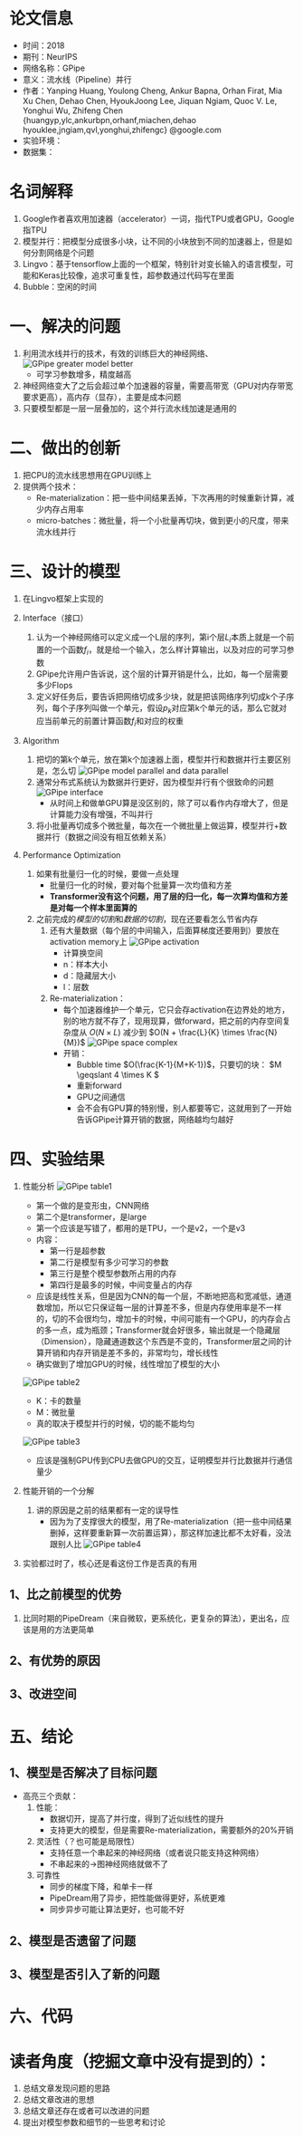 # 论文信息
- 时间：2018
- 期刊：NeurIPS
- 网络名称：GPipe
- 意义：流水线（Pipeline）并行	
- 作者：Yanping Huang, Youlong Cheng, Ankur Bapna, Orhan Firat, Mia Xu Chen, Dehao Chen, HyoukJoong Lee, Jiquan Ngiam, Quoc V. Le, Yonghui Wu, Zhifeng Chen {huangyp,ylc,ankurbpn,orhanf,miachen,dehao hyouklee,jngiam,qvl,yonghui,zhifengc} @google.com
- 实验环境：
- 数据集：

# 名词解释
1. Google作者喜欢用加速器（accelerator）一词，指代TPU或者GPU，Google指TPU
2. 模型并行：把模型分成很多小块，让不同的小块放到不同的加速器上，但是如何分割网络是个问题
3. Lingvo：基于tensorflow上面的一个框架，特别针对变长输入的语言模型，可能和Keras比较像，追求可重复性，超参数通过代码写在里面
4. Bubble：空闲的时间
# 一、解决的问题
1. 利用流水线并行的技术，有效的训练巨大的神经网络、
    ![GPipe greater model better](../pictures/GPipe%20greater%20model%20better.png)
    - 可学习参数增多，精度越高
2. 神经网络变大了之后会超过单个加速器的容量，需要高带宽（GPU对内存带宽要求更高），高内存（显存），主要是成本问题
3. 只要模型都是一层一层叠加的，这个并行流水线加速是通用的

# 二、做出的创新
1. 把CPU的流水线思想用在GPU训练上
2. 提供两个技术：
    - Re-materialization：把一些中间结果丢掉，下次再用的时候重新计算，减少内存占用率
    - micro-batches：微批量，将一个小批量再切块，做到更小的尺度，带来流水线并行
# 三、设计的模型
1. 在Lingvo框架上实现的
2. Interface（接口）
    1. 认为一个神经网络可以定义成一个L层的序列，第i个层$L_i$本质上就是一个前置的一个函数$f_i$，就是给一个输入，怎么样计算输出，以及对应的可学习参数
    2. GPipe允许用户告诉说，这个层的计算开销是什么，比如，每一个层需要多少Flops
    3. 定义好任务后，要告诉把网络切成多少块，就是把该网络序列切成k个子序列，每个子序列叫做一个单元，假设$p_k$对应第k个单元的话，那么它就对应当前单元的前置计算函数$f_i$和对应的权重
    
3. Algorithm
    1. 把切的第k个单元，放在第k个加速器上面，模型并行和数据并行主要区别是，怎么切
        ![GPipe model parallel and data parallel](../pictures/GPipe%20model%20parallel%20and%20data%20parallel.png)
    2. 通常分布式系统认为数据并行更好，因为模型并行有个很致命的问题
        ![GPipe interface](../pictures/GPipe%20interface.png)
        - 从时间上和做单GPU算是没区别的，除了可以看作内存增大了，但是计算能力没有增强，不叫并行
    3. 将小批量再切成多个微批量，每次在一个微批量上做运算，模型并行+数据并行（数据之间没有相互依赖关系）
4. Performance Optimization
    1. 如果有批量归一化的时候，要做一点处理
        - 批量归一化的时候，要对每个批量算一次均值和方差
        - **Transformer没有这个问题，用了层的归一化，每一次算均值和方差是对每一个样本里面算的**
    2. 之前完成的*模型的切割*和*数据的切割*，现在还要看怎么节省内存
        1. 还有大量数据（每个层的中间输入，后面算梯度还要用到）要放在activation memory上
            ![GPipe activation](../pictures/GPipe%20activation.png)
            - 计算换空间
            - n：样本大小
            - d：隐藏层大小
            - l：层数
        2. Re-materialization：
            - 每个加速器维护一个单元，它只会存activation在边界处的地方，别的地方就不存了，现用现算，做forward，把之前的内存空间复杂度从 $O(N \times L)$ 减少到 $O(N + \frac{L}{K} \times \frac{N}{M})$
                ![GPipe space complex](../pictures/GPipe%20space%20complex.png)
            - 开销：
                -  Bubble time $O(\frac{K-1}{M+K-1})$，只要切的块： $M \geqslant 4 \times K $
                - 重新forward 
                - GPU之间通信
                - 会不会有GPU算的特别慢，别人都要等它，这就用到了一开始告诉GPipe计算开销的数据，网络越均匀越好
               
# 四、实验结果
1. 性能分析
    ![GPipe table1](../pictures/GPipe%20table1.png)
    - 第一个做的是变形虫，CNN网络
    - 第二个是transformer，是large
    - 第一个应该是写错了，都用的是TPU，一个是v2，一个是v3
    - 内容：
        - 第一行是超参数
        - 第二行是模型有多少可学习的参数
        - 第三行是整个模型参数所占用的内存
        - 第四行是最多的时候，中间变量占的内存
    - 应该是线性关系，但是因为CNN的每一个层，不断地把高和宽减低，通道数增加，所以它只保证每一层的计算差不多，但是内存使用率是不一样的，切的不会很均匀，增加卡的时候，中间可能有一个GPU，的内存会占的多一点，成为瓶颈；Transformer就会好很多，输出就是一个隐藏层（Dimension），隐藏通道数这个东西是不变的，Transformer层之间的计算开销和内存开销是差不多的，非常均匀，增长线性
    - 确实做到了增加GPU的时候，线性增加了模型的大小

    ![GPipe table2](../pictures/GPipe%20table2.png)
    - K：卡的数量
    - M：微批量
    - 真的取决于模型并行的时候，切的能不能均匀

    ![GPipe table3](../pictures/GPipe%20table3.png)
    - 应该是强制GPU传到CPU去做GPU的交互，证明模型并行比数据并行通信量少
2. 性能开销的一个分解
    1. 讲的原因是之前的结果都有一定的误导性
        - 因为为了支撑很大的模型，用了Re-materialization（把一些中间结果删掉，这样要重新算一次前置运算），那这样加速比都不太好看，没法跟别人比
        ![GPipe table4](../pictures/GPipe%20table4.png)

3. 实验都过时了，核心还是看这份工作是否真的有用
## 1、比之前模型的优势
1. 比同时期的PipeDream（来自微软，更系统化，更复杂的算法），更出名，应该是用的方法更简单
## 2、有优势的原因

## 3、改进空间

# 五、结论

## 1、模型是否解决了目标问题
- 高亮三个贡献：
    1. 性能：
        - 数据切开，提高了并行度，得到了近似线性的提升
        - 支持更大的模型，但是需要Re-materialization，需要额外的20%开销
    2. 灵活性（？也可能是局限性）
        - 支持任意一个串起来的神经网络（或者说只能支持这种网络）
        - 不串起来的->图神经网络就做不了
    3. 可靠性
        - 同步的梯度下降，和单卡一样
        - PipeDream用了异步，把性能做得更好，系统更难
        - 同步异步可能让算法更好，也可能不好
## 2、模型是否遗留了问题

## 3、模型是否引入了新的问题

# 六、代码

# 读者角度（挖掘文章中没有提到的）：
1. 总结文章发现问题的思路
2. 总结文章改进的思想
3. 总结文章还存在或者可以改进的问题
4. 提出对模型参数和细节的一些思考和讨论